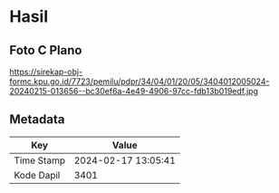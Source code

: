# Hasil

## Foto C Plano

https://sirekap-obj-formc.kpu.go.id/7723/pemilu/pdpr/34/04/01/20/05/3404012005024-20240215-013656--bc30ef6a-4e49-4906-97cc-fdb13b019edf.jpg


## Metadata

| Key        | Value               |
| ---------- | ------------------- |
| Time Stamp | 2024-02-17 13:05:41 |
| Kode Dapil | 3401                |



